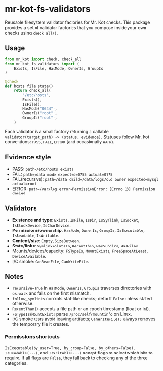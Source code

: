 # mr-kot-fs-validators

Reusable filesystem validator factories for Mr. Kot checks.
This package provides a set of validator factories that you compose inside your own checks using `check_all()`.

## Usage

```python
from mr_kot import check, check_all
from mr_kot_fs_validators import (
    Exists, IsFile, HasMode, OwnerIs, GroupIs
)

@check
def hosts_file_state():
    return check_all(
        "/etc/hosts",
        Exists(),
        IsFile(),
        HasMode("0644"),
        OwnerIs("root"),
        GroupIs("root"),
    )
```

Each validator is a small factory returning a callable: `validator(target_path) -> (status, evidence)`.
Statuses follow Mr. Kot conventions: `PASS`, `FAIL`, `ERROR` (and occasionally `WARN`).

## Evidence style

- PASS: `path=/etc/hosts exists`
- FAIL: `path=/data mode expected=0755 actual=0775`
- FAIL(recursive): `path=/data child=/data/logs/old owner expected=mysql actual=root`
- ERROR: `path=/var/log error=PermissionError: [Errno 13] Permission denied`

## Validators

- **Existence and type**: `Exists`, `IsFile`, `IsDir`, `IsSymlink`, `IsSocket`, `IsBlockDevice`, `IsCharDevice`.
- **Permissions/ownership**: `HasMode`, `OwnerIs`, `GroupIs`, `IsExecutable`, `IsReadable`, `IsWritable`.
- **Content/size**: `Empty`, `SizeBetween`.
- **State/links**: `SymlinkPointsTo`, `RecentThan`, `HasSubdirs`, `HasFiles`.
- Mounts/devices/capacity: `FSTypeIs`, `MountExists`, `FreeSpaceAtLeast`, `DeviceAvailable`.
- I/O smoke: `CanReadFile`, `CanWriteFile`.

## Notes

- `recursive=True` in `HasMode`, `OwnerIs`, `GroupIs` traverses directories with `os.walk` and fails on the first mismatch.
- `follow_symlinks` controls stat-like checks; default `False` unless stated otherwise.
- `RecentThan()` accepts a file path or an epoch timestamp (float or int).
- `FSTypeIs`/`MountExists` parse `/proc/self/mountinfo` on Linux.
- I/O smoke tests avoid leaving artifacts; `CanWriteFile()` always removes the temporary file it creates.

### Permissions shortcuts

`IsExecutable(by_user=True, by_group=False, by_others=False)`, `IsReadable(...)`, and `IsWritable(...)` accept flags to select which bits to require. If all flags are `False`, they fall back to checking any of the three categories.

